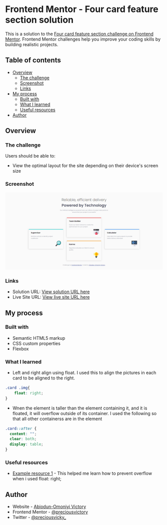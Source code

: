 # Frontend Mentor - Four card feature section solution

This is a solution to the [Four card feature section challenge on Frontend Mentor](https://www.frontendmentor.io/challenges/four-card-feature-section-weK1eFYK). Frontend Mentor challenges help you improve your coding skills by building realistic projects. 

## Table of contents

- [Overview](#overview)
  - [The challenge](#the-challenge)
  - [Screenshot](#screenshot)
  - [Links](#links)
- [My process](#my-process)
  - [Built with](#built-with)
  - [What I learned](#what-i-learned)
  - [Useful resources](#useful-resources)
- [Author](#author)


## Overview

### The challenge

Users should be able to:

- View the optimal layout for the site depending on their device's screen size

### Screenshot

![](./Four-card-feature-section-screenshot.png)


### Links

- Solution URL: [View solution URL here](https://github.com/preciousvictory/Four-card-feature-section-master--Frontend-mentor/)
- Live Site URL: [View live site URL here](https://preciousvictory.github.io/Four-card-feature-section-master--Frontend-mentor/)

## My process

### Built with

- Semantic HTML5 markup
- CSS custom properties
- Flexbox

### What I learned

- Left and right align using float. I used this to align the pictures in each card to be aligned to the right.
```css
.card .img{
    float: right;
}
```

- Wnen the element is taller than the element containing it, and it is floated, it will overflow outside of its container. I used the following so that all other containerss are in the element 
```css
.card::after {
  content: "";
  clear: both;
  display: table;
}
```

### Useful resources

- [Example resource 1](https://www.w3schools.com/css/css_align.asp) - This helped me learn how to prevent overflow when i used float: right;

## Author

- Website - [Abiodun-Omoniyi Victory](https://preciousvictory.github.io/order-summary-component-main-frontendmentor/)
- Frontend Mentor - [@preciousvictory](https://www.frontendmentor.io/profile/preciousvictory)
- Twitter - [@preciousvicky_](https://www.twitter.com/preciousvicky_)
